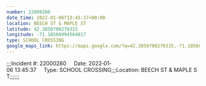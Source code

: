 ```yaml
---
number: 22000280
date_time: 2022-01-06T13:45:37+00:00
location: BEECH ST & MAPLE ST
latitude: 42.3850700270315
longitude: -71.18560994564817
type: SCHOOL CROSSING
google_maps_link: https://maps.google.com/?q=42.3850700270315,-71.18560994564817
---
```


;;;Incident #: 22000280     Date: 2022‐01‐06 13:45:37     Type: SCHOOL CROSSING;;;Location: BEECH ST & MAPLE ST;;;;;;
